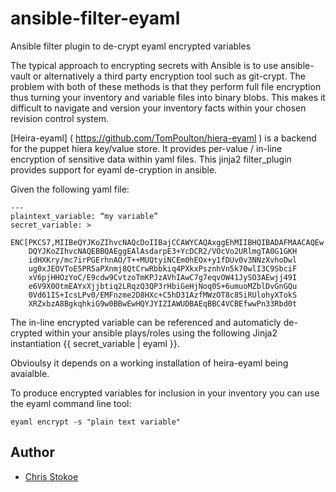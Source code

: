 # ansible-filter-eyaml
Ansible filter plugin to de-crypt eyaml encrypted variables

The typical approach to encrypting secrets with Ansible is to use ansible-vault or alternatively a third party encryption tool such as git-crypt. The problem with both of these methods is that they perform full file encryption thus turning your inventory and variable files into binary blobs. This makes it difficult to navigate and version your inventory facts within your chosen revision control system. 

[Heira-eyaml] ( https://github.com/TomPoulton/hiera-eyaml ) is a backend for the puppet hiera key/value store. It provides per-value / in-line encryption of sensitive data within yaml files. This jinja2 filter_plugin provides support for eyaml de-cryption in ansible.

Given the following yaml file: 

```
---
plaintext_variable: “my variable”
secret_variable: >
    ENC[PKCS7,MIIBeQYJKoZIhvcNAQcDoIIBajCCAWYCAQAxggEhMIIBHQIBADAFMAACAQEw
    DQYJKoZIhvcNAQEBBQAEggEAlAsdarpE3+YcDCR2/VOcVo2URlmgTA0G1GKH
    idHXKry/mc7irPGErhnAO/T++MUQtyiNCEm0hEOx+y1fDUv0v3NNzXvhoDwl
    ug0xJEOVToE5PR5aPXnmj8QtCrwRbbkiq4PXkxPsznhVn5k70wlI3C9SbciF
    xV6pjHHOzYoC/E9cdw9CvtzoTmKPJzAVhIAwC7g7eqvOW41JySO3AEwjj49I
    e6V9X0OtmEAYxXjjbtiq2LRqzQ3QP3rHbiGeHjNoq0S+6umuoMZblDvGnGQu
    0Vd61IS+IcsLPv0/EMFnzme2D8HXc+C5hD31AzfMWzOT8c85iRUlohyXTokS
    XRZxbzA8BgkqhkiG9w0BBwEwHQYJYIZIAWUDBAEqBBC4VCBEfwwPn33Rbd0t
```

The in-line encrypted variable can be referenced and automaticly de-crypted within your ansible plays/roles using the following Jinja2 instantiation {{ secret_variable | eyaml }}. 

Obvioulsy it depends on a working installation of heira-eyaml being avaialble.

To produce encrypted variables for inclusion in your inventory you can use the eyaml command line tool:

```
eyaml encrypt -s "plain text variable"
```

Author
------
- [Chris Stokoe](http://github.com/cmstokoe)
